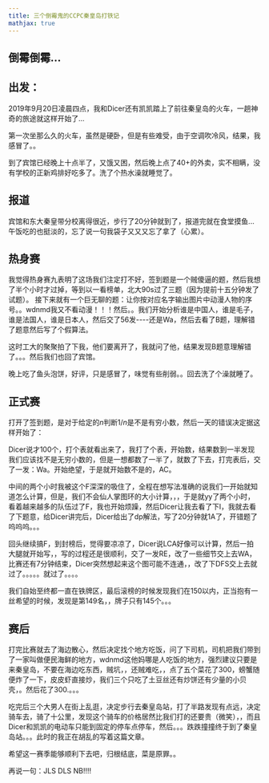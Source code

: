 ```yaml
---
title: 三个倒霉鬼的CCPC秦皇岛打铁记
mathjax: true
---
```

## 倒霉倒霉...
<!---more--->
## 出发：
 2019年9月20日凌晨四点，我和Dicer还有凯凯踏上了前往秦皇岛的火车，一趟神奇的旅途就这样开始了...
 
第一次坐那么久的火车，虽然是硬卧，但是有些难受，由于空调吹冷风，结果，我感冒了。。

到了宾馆已经晚上十点半了，又饿又困，然后晚上点了40+的外卖，实不相瞒，没有学校的正新鸡排好吃多了。洗了个热水澡就睡觉了。

## 报道

宾馆和东大秦皇带分校离得很近，步行了20分钟就到了，报道完就在食堂摸鱼...午饭吃的也挺淡的，忘了说一句我袋子又又又忘了拿了（心累）。

## 热身赛

我觉得热身赛九表明了这场我们注定打不好，签到题是一个贼傻逼的题，然后我想了半个小时才过掉，等到以一看榜单，北大90s过了三题（因为提前十五分钟发了试题）。
接下来就有一个巨无聊的题：让你按对应名字输出图片中动漫人物的序号。。wdnmd我又不看动漫！！！然后。。我们开始分析谁是中国人，谁是毛子，谁是法国人，谁是日本人，然后交了56发----还是Wa，然后去看了B题，理解错了题意然后写了个假算法。

这时工大的聚聚拍了下我，他们要离开了，我就问了他，结果发现B题意理解错了。。。然后我们也回了宾馆。

晚上吃了鱼头泡饼，好评，只是感冒了，味觉有些削弱。。回去洗了个澡就睡了。

## 正式赛

打开了签到题，是对于给定的$n$判断$1/n$是不是有穷小数，然后一天的错误决定据这样开始了：

Dicer说才100个，打个表就看出来了，我打了个表，开始数，结果数到一半发现我们应该找不是无穷小数的，但是一想都数了一半了，就数了下去，打完表后，交了一发：Wa。开始绝望，于是就开始数不是的，AC。

中间的两个小时我被这个F深深的吸住了，全程在想写法准确的说我们一开始就知道怎么计算，但是，我们不会仙人掌图环的大小计算，，，于是就yy了两个小时，看着越来越多的队伍过了F，我也开始烦躁，然后Dicer让我去看了下I，我就去看了下题意，给Dicer讲完后，Dicer给出了dp解法，写了20分钟就1A了，开错题了呜呜呜。。。

回头继续搞F，到封榜后，觉得要凉凉了，Dicer说LCA好像可以计算，然后一拍大腿就开始写，，写的过程还是很顺利，交了一发RE，改了一些细节交上去WA，比赛还有7分钟结束，Dicer突然想起来这个图可能不连通，，改了下DFS交上去就过了。。。。。就过了。。。。

我们自始至终都一直在铁牌区，最后滚榜的时候发现我们在150以内，正当抱有一丝希望的时候，发现是第149名，，牌子只有145个。。。

## 赛后

打完比赛就去了海边散心，然后决定找个地方吃饭，问了下司机，司机把我们带到了一家叫做便民海鲜的地方，wdnmd这他妈哪是人吃饭的地方，强烈建议只要是来秦皇岛，不要在海边吃东西，贼坑，，还贼难吃，，点了五个菜花了300，螃蟹随便炸了一下，皮皮虾直接炒，我们三个只吃了土豆丝还有炒饼还有少量的小贝壳，。然后花了300.。。。

吃完后三个大男人在街上乱逛，决定步行去秦皇岛站，打了半路发现有点远，决定骑车去，骑了十公里，发现这个骑车的价格居然比我们打的还要贵（微笑），，而且Dicer和凯凯的电动车只能到固定的停车点停车，然后。。。跌跌撞撞终于到了秦皇岛站。。。此时的我正在胡乱的写着这篇文章。

希望这一赛季能够顺利下去吧，归根结底，菜是原罪。。

再说一句：JLS DLS NB!!!!


